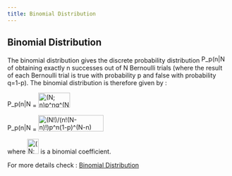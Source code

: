 ```yaml
---
title: Binomial Distribution
---
```

## Binomial Distribution
<p>
The binomial distribution gives the discrete probability distribution <img src="http://mathworld.wolfram.com/images/equations/BinomialDistribution/Inline1.gif" class="inlineformula" width="53" height="17" border="0" alt="P_p(n|N)"> of obtaining exactly n successes out of N Bernoulli trials (where the result of each Bernoulli trial
is true with probability p and false with probability q=1-p). The binomial distribution is therefore given by :
</p>

<p>
<img src="http://mathworld.wolfram.com/images/equations/BinomialDistribution/Inline1.gif" class="inlineformula" width="53" height="17" border="0" alt="P_p(n|N)"> = <img src="http://mathworld.wolfram.com/images/equations/BinomialDistribution/Inline8.gif" class="displayformula" width="72" height="34" border="0" alt="(N; n)p^nq^(N-n)">
</p>

<p>
<img src="http://mathworld.wolfram.com/images/equations/BinomialDistribution/Inline1.gif" class="inlineformula" width="53" height="17" border="0" alt="P_p(n|N)"> = <img src="http://mathworld.wolfram.com/images/equations/BinomialDistribution/Inline11.gif" class="displayformula" width="148" height="37" border="0" alt="(N!)/(n!(N-n)!)p^n(1-p)^(N-n)">
</p>

<p>
where <img src="http://mathworld.wolfram.com/images/equations/BinomialDistribution/Inline12.gif" class="inlineformula" width="26" height="34" border="0" alt="(N; n)"> is a binomial coefficient.
</p>

<p> 
For more details check : <a href="http://mathworld.wolfram.com/BinomialDistribution.html">Binomial Distribution</a>
</p>
